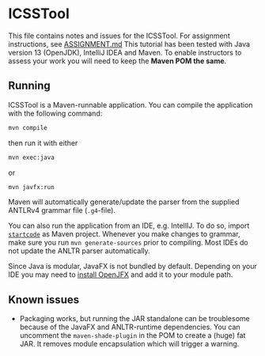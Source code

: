 # ICSSTool

This file contains notes and issues for the ICSSTool.
For assignment instructions, see [ASSIGNMENT.md](ASSIGNMENT.md)
This tutorial has been tested with Java version 13 (OpenJDK), IntelliJ IDEA and Maven. To enable instructors to assess your work you will need to keep the **Maven POM the same**.

## Running

ICSSTool is a Maven-runnable application.
You can compile the application with the following command:

```sh
mvn compile
```

then run it with either

```sh
mvn exec:java
```

or

```sh
mvn javfx:run
```

Maven will automatically generate/update the parser from the supplied ANTLRv4 grammar file (`.g4`-file).

You can also run the application from an IDE, e.g. IntellIJ. To do so, import [`startcode`](startcode/) as Maven project. 
Whenever you make changes to grammar, make sure you run `mvn generate-sources` prior to compiling. Most IDEs do not update the ANLTR parser automatically.

Since Java is modular, JavaFX is not bundled by default. Depending on your IDE you may need to [install OpenJFX](https://openjfx.io/openjfx-docs/) and add it to your module path.

## Known issues

* Packaging works, but running the JAR standalone can be troublesome because of the JavaFX and ANLTR-runtime dependencies. You can uncomment the `maven-shade-plugin` in the POM to create a (huge) fat JAR. It removes module encapsulation which will trigger a warning.
